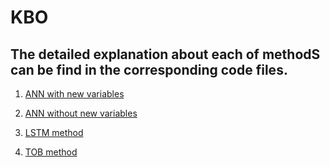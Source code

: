 # KBO

## The detailed explanation about each of methodS can be find in the corresponding code files. 

  1. [ANN with new variables](https://github.com/ShengbinWang/KBO/blob/main/ANNturbine.ipynb)
  
  2. [ANN without new variables](https://github.com/ShengbinWang/KBO/blob/main/ANNturbine_noadd.ipynb)

  3. [LSTM method](https://github.com/ShengbinWang/KBO/blob/main/Turbine_LSTM.ipynb)
 
  4. [TOB method](https://github.com/ShengbinWang/KBO/blob/main/Turbine_TOB.ipynb)

